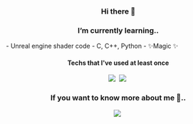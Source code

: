 ### <p align="center"> Hi there 👋

<!--
**nabae229/nabae229** is a ✨ _special_ ✨ repository because its `README.md` (this file) appears on your GitHub profile.

Here are some ideas to get you started:

- 🔭 I’m currently working on ...
- 🌱 I’m currently learning ...
- 👯 I’m looking to collaborate on ...
- 🤔 I’m looking for help with ...
- 💬 Ask me about ...
- 📫 How to reach me: ...
- 😄 Pronouns: ...
- ⚡ Fun fact: ...

-->
<h3 align="center"> I’m currently learning..</h3> 
- Unreal engine shader code
- C, C++, Python
- ✨Magic ✨


<h4 align="center"> Techs that I've used at least once</h4>

<p align="center">
<img src="https://img.shields.io/badge/UnrealEngine-0E1128?style=flat-square&logo=UnrealEngine&logoColor=white"/></a>&nbsp
<img src="https://img.shields.io/badge/VisualStudio-5C2D91?style=Visual-Studio-5C2D91style=flat-square&logo=C%2B%2B&logoColor=white"/></a>&nbsp

</p>

<h3 align="center"> If you want to know more about me 💬..</h3>
<p align="center"
   <a href="https:/https://www.artstation.com/?sort_by=trending&dimension=3d/">
   <img src="https://img.shields.io/badge/Artstation-13AFF0?style=flat-square&logo=Artstation&logoColor=white"/></a>&nbsp
</p>
